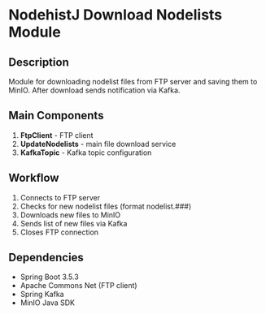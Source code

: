 # NodehistJ Download Nodelists Module

## Description

Module for downloading nodelist files from FTP server and saving them to MinIO. After download sends notification via Kafka.

## Main Components

1. **FtpClient** - FTP client
2. **UpdateNodelists** - main file download service
3. **KafkaTopic** - Kafka topic configuration

## Workflow

1. Connects to FTP server
2. Checks for new nodelist files (format nodelist.###)
3. Downloads new files to MinIO
4. Sends list of new files via Kafka
5. Closes FTP connection

## Dependencies

- Spring Boot 3.5.3
- Apache Commons Net (FTP client)
- Spring Kafka
- MinIO Java SDK
